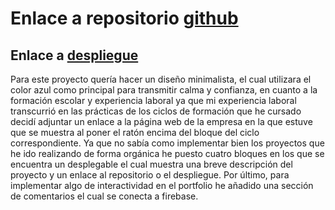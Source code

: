 # Enlace a repositorio [github](https://github.com/EzequielAres/DWEC-PROY2-AresRodriguez-Ezequiel)

## Enlace a [despliegue]()

Para este proyecto quería hacer un diseño minimalista, el cual utilizara el color azul como principal para transmitir calma y confianza,
en cuanto a la formación escolar y experiencia laboral ya que mi experiencia laboral transcurrió en las prácticas de los ciclos de formación que he cursado
decidí adjuntar un enlace a la página web de la empresa en la que estuve que se muestra al poner el ratón encima del bloque del ciclo correspondiente. 
Ya que no sabía como implementar bien los proyectos que he ido realizando de forma orgánica he puesto cuatro bloques en los que se encuentra un desplegable el cual
muestra una breve descripción del proyecto y un enlace al repositorio o el despliegue. Por último, para implementar algo de interactividad en el portfolio he añadido una sección de comentarios el cual se conecta a firebase.  
